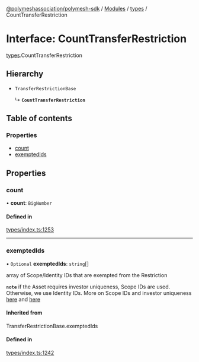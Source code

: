 [@polymeshassociation/polymesh-sdk](../README.md) / [Modules](../modules.md) / [types](../modules/types.md) / CountTransferRestriction

# Interface: CountTransferRestriction

[types](../modules/types.md).CountTransferRestriction

## Hierarchy

- `TransferRestrictionBase`

  ↳ **`CountTransferRestriction`**

## Table of contents

### Properties

- [count](types.CountTransferRestriction.md#count)
- [exemptedIds](types.CountTransferRestriction.md#exemptedids)

## Properties

### count

• **count**: `BigNumber`

#### Defined in

[types/index.ts:1253](https://github.com/PolymathNetwork/polymesh-sdk/blob/31dfa0dc/src/types/index.ts#L1253)

___

### exemptedIds

• `Optional` **exemptedIds**: `string`[]

array of Scope/Identity IDs that are exempted from the Restriction

**`note`** if the Asset requires investor uniqueness, Scope IDs are used. Otherwise, we use Identity IDs. More on Scope IDs and investor uniqueness
  [here](https://developers.polymesh.network/introduction/identity#polymesh-unique-identity-system-puis) and
  [here](https://developers.polymesh.network/polymesh-docs/primitives/confidential-identity)

#### Inherited from

TransferRestrictionBase.exemptedIds

#### Defined in

[types/index.ts:1242](https://github.com/PolymathNetwork/polymesh-sdk/blob/31dfa0dc/src/types/index.ts#L1242)

